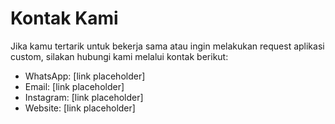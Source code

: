 # Kontak Kami

Jika kamu tertarik untuk bekerja sama atau ingin melakukan request aplikasi custom, silakan hubungi kami melalui kontak berikut:

- WhatsApp: [link placeholder]
- Email: [link placeholder]
- Instagram: [link placeholder]
- Website: [link placeholder]
